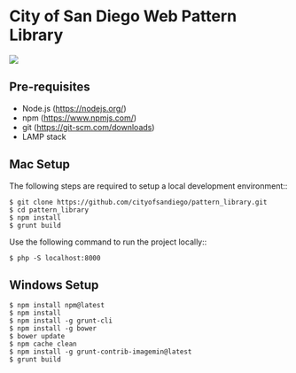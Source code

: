 # City of San Diego Web Pattern Library

![](https://github.com/cityofsandiego/pattern_library/blob/master/assets/src/img/logo-mark.png?raw=true)

## Pre-requisites

* Node.js (https://nodejs.org/)
* npm (https://www.npmjs.com/)
* git (https://git-scm.com/downloads)
* LAMP stack

## Mac Setup

The following steps are required to setup a local development environment::

    $ git clone https://github.com/cityofsandiego/pattern_library.git
    $ cd pattern_library
    $ npm install
    $ grunt build

Use the following command to run the project locally::

    $ php -S localhost:8000

## Windows Setup

	$ npm install npm@latest
	$ npm install
	$ npm install -g grunt-cli
	$ npm install -g bower
	$ bower update
	$ npm cache clean
	$ npm install -g grunt-contrib-imagemin@latest
	$ grunt build